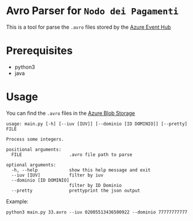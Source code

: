 # Avro Parser for `Nodo dei Pagamenti`
This is a tool for parse the `.avro` files stored by the [Azure Event Hub](https://portal.azure.com/?l=en.en-us#@pagopa.it/resource/subscriptions/26abc801-0d8f-4a6e-ac5f-8e81bcc09112/resourceGroups/pagopa-u-msg-rg/providers/Microsoft.EventHub/namespaces/pagopa-u-evh-ns01/eventhubs/nodo-dei-pagamenti-re/capture) 

# Prerequisites
- python3
- java

# Usage

You can find the `.avro` files in the [Azure Blob Storage](https://portal.azure.com/?l=en.en-us#blade/Microsoft_Azure_Storage/ContainerMenuBlade/overview/storageAccountId/%2Fsubscriptions%2F26abc801-0d8f-4a6e-ac5f-8e81bcc09112%2FresourceGroups%2Fpagopa-u-msg-rg%2Fproviders%2FMicrosoft.Storage%2FstorageAccounts%2Fnododeipagamentiresauat/path/eventireblob/etag/%220x8D9AB4090CC765A%22/defaultEncryptionScope/%24account-encryption-key/denyEncryptionScopeOverride//defaultId//publicAccessVal/None)

```
usage: main.py [-h] [--iuv [IUV]] [--dominio [ID DOMINIO]] [--pretty] FILE

Process some integers.

positional arguments:
  FILE                  .avro file path to parse

optional arguments:
  -h, --help            show this help message and exit
  --iuv [IUV]           filter by iuv
  --dominio [ID DOMINIO]
                        filter by ID Dominio
  --pretty              prettyprint the json output

```

Example: 

`python3 main.py 33.avro --iuv 02005513436500922 --dominio 77777777777  `